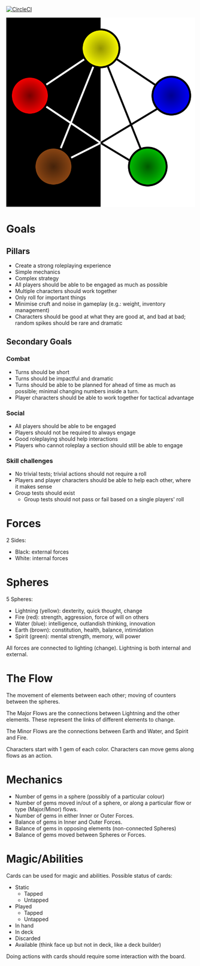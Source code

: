 [![CircleCI](https://circleci.com/gh/LukeAngove/MyRPG.svg?style=svg)](https://circleci.com/gh/LukeAngove/MyRPG)

![Image](images/board.svg)

# Goals
## Pillars
 - Create a strong roleplaying experience
 - Simple mechanics
 - Complex strategy
 - All players should be able to be engaged as much as possible
 - Multiple characters should work together
 - Only roll for important things
 - Minimise cruft and noise in gameplay (e.g.: weight, inventory management)
 - Characters should be good at what they are good at, and bad at bad; random spikes should be rare and dramatic

## Secondary Goals
### Combat
 - Turns should be short
 - Turns should be impactful and dramatic
 - Turns should be able to be planned for ahead of time as much as possible; minimal changing numbers inside a turn.
 - Player characters should be able to work together for tactical advantage

### Social
 - All players should be able to be engaged
 - Players should not be required to always engage
 - Good roleplaying should help interactions
 - Players who cannot roleplay a section should still be able to engage

### Skill challenges
 - No trivial tests; trivial actions should not require a roll
 - Players and player characters should be able to help each other, where it makes sense
 - Group tests should exist
    - Group tests should not pass or fail based on a single players' roll

# Forces
2 Sides:
 - Black: external forces
 - White: internal forces

# Spheres
5 Spheres:
 - Lightning (yellow): dexterity, quick thought, change
 - Fire (red): strength, aggression, force of will on others
 - Water (blue): intelligence, outlandish thinking, innovation
 - Earth (brown): constitution, health, balance, intimidation
 - Spirit (green): mental strength, memory, will power

All forces are connected to lighting (change). Lightning is both internal and external.

# The Flow
The movement of elements between each other; moving of counters between the spheres.

The Major Flows are the connections between Lightning and the other elements. These represent the links of different
elements to change.

The Minor Flows are the connections between Earth and Water, and Spirit and Fire.

Characters start with 1 gem of each color.
Characters can move gems along flows as an action.

# Mechanics
- Number of gems in a sphere (possibly of a particular colour)
- Number of gems moved in/out of a sphere, or along a particular flow or type (Major/Minor) flows.
- Number of gems in either Inner or Outer Forces. 
- Balance of gems in Inner and Outer Forces. 
- Balance of gems in opposing elements (non-connected Spheres)
- Balance of gems moved between Spheres or Forces.

# Magic/Abilities
Cards can be used for magic and abilities. Possible status of cards:
- Static
    - Tapped
    - Untapped
- Played
    - Tapped
    - Untapped
- In hand
- In deck
- Discarded
- Available (think face up but not in deck, like a deck builder)

Doing actions with cards should require some interaction with the board.
